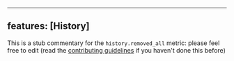
---
features: [History]
---

This is a stub commentary for the `history.removed_all` metric: please feel free to edit (read the
[contributing guidelines](https://github.com/mozilla/glean-annotations/blob/main/CONTRIBUTING.md)
if you haven't done this before)
